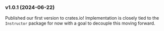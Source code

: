 ### v1.0.1 (2024-06-22)

Published our first version to crates.io! Implementation is closely tied to the `Instructor` package for now with a goal to decouple this moving forward.
